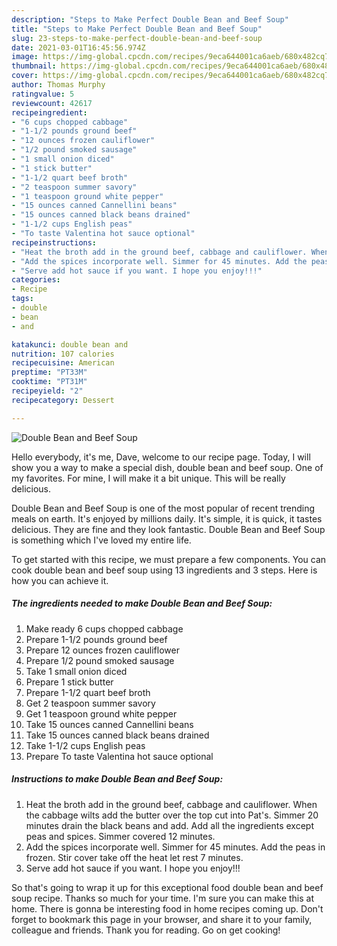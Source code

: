 ```yaml
---
description: "Steps to Make Perfect Double Bean and Beef Soup"
title: "Steps to Make Perfect Double Bean and Beef Soup"
slug: 23-steps-to-make-perfect-double-bean-and-beef-soup
date: 2021-03-01T16:45:56.974Z
image: https://img-global.cpcdn.com/recipes/9eca644001ca6aeb/680x482cq70/double-bean-and-beef-soup-recipe-main-photo.jpg
thumbnail: https://img-global.cpcdn.com/recipes/9eca644001ca6aeb/680x482cq70/double-bean-and-beef-soup-recipe-main-photo.jpg
cover: https://img-global.cpcdn.com/recipes/9eca644001ca6aeb/680x482cq70/double-bean-and-beef-soup-recipe-main-photo.jpg
author: Thomas Murphy
ratingvalue: 5
reviewcount: 42617
recipeingredient:
- "6 cups chopped cabbage"
- "1-1/2 pounds ground beef"
- "12 ounces frozen cauliflower"
- "1/2 pound smoked sausage"
- "1 small onion diced"
- "1 stick butter"
- "1-1/2 quart beef broth"
- "2 teaspoon summer savory"
- "1 teaspoon ground white pepper"
- "15 ounces canned Cannellini beans"
- "15 ounces canned black beans drained"
- "1-1/2 cups English peas"
- "To taste Valentina hot sauce optional"
recipeinstructions:
- "Heat the broth add in the ground beef, cabbage and cauliflower. When the cabbage wilts add the butter over the top cut into Pat&#39;s. Simmer 20 minutes drain the black beans and add. Add all the ingredients except peas and spices. Simmer covered 12 minutes."
- "Add the spices incorporate well. Simmer for 45 minutes. Add the peas in frozen. Stir cover take off the heat let rest 7 minutes."
- "Serve add hot sauce if you want. I hope you enjoy!!!"
categories:
- Recipe
tags:
- double
- bean
- and

katakunci: double bean and 
nutrition: 107 calories
recipecuisine: American
preptime: "PT33M"
cooktime: "PT31M"
recipeyield: "2"
recipecategory: Dessert

---
```



![Double Bean and Beef Soup](https://img-global.cpcdn.com/recipes/9eca644001ca6aeb/680x482cq70/double-bean-and-beef-soup-recipe-main-photo.jpg)

Hello everybody, it's me, Dave, welcome to our recipe page. Today, I will show you a way to make a special dish, double bean and beef soup. One of my favorites. For mine, I will make it a bit unique. This will be really delicious.

Double Bean and Beef Soup is one of the most popular of recent trending meals on earth. It's enjoyed by millions daily. It's simple, it is quick, it tastes delicious. They are fine and they look fantastic. Double Bean and Beef Soup is something which I've loved my entire life.




To get started with this recipe, we must prepare a few components. You can cook double bean and beef soup using 13 ingredients and 3 steps. Here is how you can achieve it.

<!--inarticleads1-->

##### The ingredients needed to make Double Bean and Beef Soup:

1. Make ready 6 cups chopped cabbage
1. Prepare 1-1/2 pounds ground beef
1. Prepare 12 ounces frozen cauliflower
1. Prepare 1/2 pound smoked sausage
1. Take 1 small onion diced
1. Prepare 1 stick butter
1. Prepare 1-1/2 quart beef broth
1. Get 2 teaspoon summer savory
1. Get 1 teaspoon ground white pepper
1. Take 15 ounces canned Cannellini beans
1. Take 15 ounces canned black beans drained
1. Take 1-1/2 cups English peas
1. Prepare To taste Valentina hot sauce optional




<!--inarticleads2-->

##### Instructions to make Double Bean and Beef Soup:

1. Heat the broth add in the ground beef, cabbage and cauliflower. When the cabbage wilts add the butter over the top cut into Pat&#39;s. Simmer 20 minutes drain the black beans and add. Add all the ingredients except peas and spices. Simmer covered 12 minutes.
1. Add the spices incorporate well. Simmer for 45 minutes. Add the peas in frozen. Stir cover take off the heat let rest 7 minutes.
1. Serve add hot sauce if you want. I hope you enjoy!!!




So that's going to wrap it up for this exceptional food double bean and beef soup recipe. Thanks so much for your time. I'm sure you can make this at home. There is gonna be interesting food in home recipes coming up. Don't forget to bookmark this page in your browser, and share it to your family, colleague and friends. Thank you for reading. Go on get cooking!
